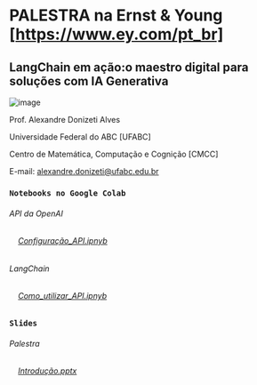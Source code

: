 # PALESTRA na Ernst & Young [https://www.ey.com/pt_br]
## LangChain em ação:o maestro digital para soluções com IA Generativa
![image](https://github.com/adalves-ufabc/2024-Palestra-EY/assets/72447915/f38d1f4c-74e1-41fa-b6e3-178ac4a71fe0)


Prof. Alexandre Donizeti Alves

Universidade Federal do ABC [UFABC]

Centro de Matemática, Computação e Cognição [CMCC]

E-mail: alexandre.donizeti@ufabc.edu.br
<br>




### `Notebooks no Google Colab` 


###### API da OpenAI

###### &nbsp;&nbsp;&nbsp; [Configuração_API.ipnyb](https://github.com/adalves-ufabc/2023-SBBD-Minicurso/blob/main/colabs/2_Configura%C3%A7%C3%A3o_da_API.ipynb)

###### LangChain
###### &nbsp;&nbsp;&nbsp; [Como_utilizar_API.ipnyb](https://github.com/adalves-ufabc/2023-SBBD-Minicurso/blob/main/colabs/3_Como_utilizar_a_API.ipynb)

### `Slides`

###### Palestra

###### &nbsp;&nbsp;&nbsp; [Introdução.pptx](https://github.com/adalves-ufabc/2023-SBBD-Minicurso/blob/main/slides/1.%20API%20OpenAI%20-%20Introdu%C3%A7%C3%A3o.pptx)
